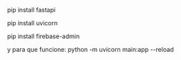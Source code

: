 pip install fastapi  

pip install uvicorn 

pip install firebase-admin

y para que funcione: python -m uvicorn main:app --reload
